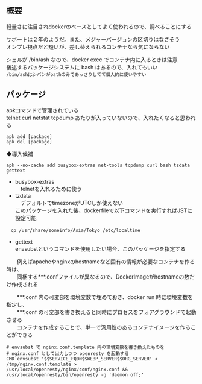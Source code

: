 ## 概要
軽量さに注目されdockerのベースとしてよく使われるので、調べることにする
  
サポートは２年のようだ。また、メジャーバージョンの区切りはなさそう  
オンプレ視点だと短いが、差し替えられるコンテナなら気にならない  
  
シェルが /bin/ash なので、docker exec でコンテナ内に入るときは注意  
後述するパッケージシステムに bash はあるので、入れてもいい  
`/bin/ashはシバンがpathのみであっさりしてて個人的に使いやすい`  
  
## パッケージ
apkコマンドで管理されている  
telnet curl netstat tcpdump あたりが入っていないので、入れたくなると思われる  
  
```
apk add [package]
apk del [package]
```
  
◆導入候補  
  
```
apk --no-cache add busybox-extras net-tools tcpdump curl bash tzdata gettext
```
* busybox-extras  
　telnetを入れるために使う  
* tzdata  
　デフォルトでtimezoneがUTCしか使えない  
  このパッケージを入れた後、dockerfileで以下コマンドを実行すればJSTに設定可能  
```
　cp /usr/share/zoneinfo/Asia/Tokyo /etc/localtime  
```
* gettext  
envsubstというコマンドを使用したい場合、このパッケージを指定する  
  
　　例えばapacheやnginxのhostnameなど固有の情報が必要なコンテナを作る時は、  
　　同梱する***.confファイルが異なるので、DockerImageがhostnameの数だけ作成される  
  
　　***.conf 内の可変部を環境変数で埋めておき、docker run 時に環境変数を指定し、  
　　***.conf の可変部を書き換えると同時にプロセスをフォアグラウンドで起動させる  
　　コンテナを作成することで、単一で汎用性のあるコンテナイメージを作ることができる  
  
```
# envsubst で nginx.conf.template 内の環境変数を書き換えたものを
# nginx.conf として出力しつつ openresty を起動する
CMD envsubst '$$SERVICE_FQDN$$WEBP_SERVER$$ORG_SERVER' < /tmp/nginx.conf.template > 
/usr/local/openresty/nginx/conf/nginx.conf && /usr/local/openresty/bin/openresty -g 'daemon off;'
```

